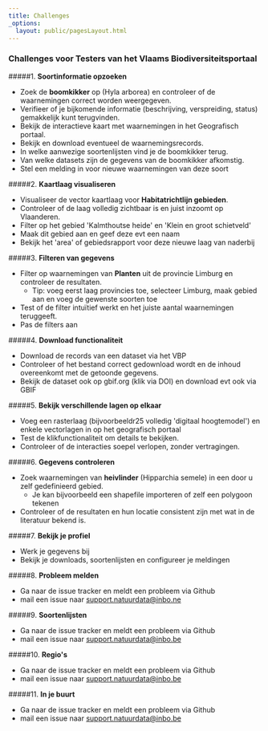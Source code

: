 ```yaml
---
title: Challenges
_options:
  layout: public/pagesLayout.html
---
```


### Challenges voor Testers van het Vlaams Biodiversiteitsportaal

#####1. **Soortinformatie opzoeken**  
   - Zoek de **boomkikker** op (Hyla arborea) en controleer of de waarnemingen correct worden weergegeven.  
   - Verifieer of je bijkomende informatie (beschrijving, verspreiding, status) gemakkelijk kunt terugvinden.
   - Bekijk de interactieve kaart met waarnemingen in het Geografisch portaal.
   - Bekijk en download eventueel de waarnemingsrecords.
   - In welke aanwezige soortenlijsten vind je de boomkikker terug.
   - Van welke datasets zijn de gegevens van de boomkikker afkomstig.
   - Stel een melding in voor nieuwe waarnemingen van deze soort <br>
 
#####2. **Kaartlaag visualiseren**  
   - Visualiseer de vector kaartlaag voor **Habitatrichtlijn gebieden**.  
   - Controleer of de laag volledig zichtbaar is en juist inzoomt op Vlaanderen.
   - Filter op het gebied 'Kalmthoutse heide' en 'Klein en groot schietveld'
   - Maak dit gebied aan en geef deze evt een naam
   - Bekijk het 'area' of gebiedsrapport voor deze nieuwe laag van naderbij

#####3. **Filteren van gegevens**  
   - Filter op waarnemingen van **Planten** uit de provincie Limburg en controleer de resultaten.
	   - Tip: voeg eerst laag provincies toe, selecteer Limburg, maak gebied aan en voeg de gewenste soorten toe
   - Test of de filter intuïtief werkt en het juiste aantal waarnemingen teruggeeft.
   - Pas de filters aan

#####4. **Download functionaliteit**  
   - Download de records van een dataset via het VBP 
   - Controleer of het bestand correct gedownload wordt en de inhoud overeenkomt met de getoonde gegevens.
   - Bekijk de dataset ook op gbif.org (klik via DOI) en download evt ook via GBIF

#####5. **Bekijk verschillende lagen op elkaar**  

   - Voeg een rasterlaag (bijvoorbeeldr25 volledig 'digitaal hoogtemodel') en enkele vectorlagen in op het geografisch portaal
   - Test de klikfunctionaliteit om details te bekijken.  
   - Controleer of de interacties soepel verlopen, zonder vertragingen.

#####6. **Gegevens controleren**  
   - Zoek waarnemingen van **heivlinder** (Hipparchia semele) in een door u zelf gedefinieerd gebied.
	   - Je kan bijvoorbeeld een shapefile importeren of zelf een polygoon tekenen 
   - Controleer of de resultaten en hun locatie consistent zijn met wat in de literatuur bekend is.

#####7. **Bekijk je profiel**
   - Werk je gegevens bij
   - Bekijk je downloads, soortenlijsten en configureer je meldingen

#####8. **Probleem melden**  
   - Ga naar de issue tracker en meldt een probleem via Github
   - mail een issue naar support.natuurdata@inbo.ne 
   
#####9. **Soortenlijsten**  
   - Ga naar de issue tracker en meldt een probleem via Github
   - mail een issue naar support.natuurdata@inbo.be
   
#####10. **Regio's**  
   - Ga naar de issue tracker en meldt een probleem via Github
   - mail een issue naar support.natuurdata@inbo.be

#####11. **In je buurt**  
   - Ga naar de issue tracker en meldt een probleem via Github
   - mail een issue naar support.natuurdata@inbo.be
   
   
   
   
   
   
   
   
   
  




